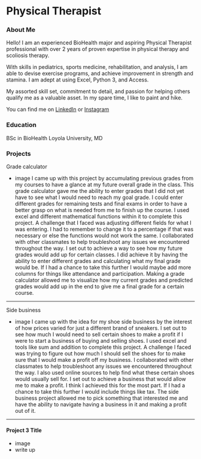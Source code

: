 # Physical Therapist

### About Me 
Hello! I am an experienced BioHealth major and aspiring Physical Therapist professional with over 2 years of proven expertise in physical therapy and scoliosis therapy. 


With skills in pediatrics, sports medicine, rehabilitation, and analysis, I am able to devise exercise programs, and achieve improvement in strength and stamina. I am adept at using Excel, Python 3, and Access. 


My assorted skill set, commitment to detail, and passion for helping others qualify me as a valuable asset.  In my spare time, I like to paint and hike. 


You can find me on [LinkedIn](https://www.linkedin.com/in/molly-skrabut-902639321?lipi=urn%3Ali%3Apage%3Ad_flagship3_profile_view_base_contact_details%3Be5DgbrjAQ6ejV5rA0%2FjGEw%3D%3D) or [Instagram](https://www.instagram.com/mollyskrabut/) 


### Education 
BSc in BioHealth
Loyola University, MD

### Projects

Grade calculator
 - image
I came up with this project by accumulating previous grades from my courses to have a glance at my future overall grade in the class. This grade calculator gave me the ability to enter grades that I did not yet have to see what I would need to reach my goal grade. I could enter different grades for remaining tests and final exams in order to have a better grasp on what is needed from me to finish up the course. I used excel and different mathematical functions within it to complete this project. A challenge that I faced was adjusting different fields for what I was entering. I had to remember to change it to a percentage if that was necessary or else the functions would not work the same. I collaborated with other classmates to help troubleshoot any issues we encountered throughout the way. I set out to achieve a way to see how my future grades would add up for certain classes. I did achieve it by having the ability to enter different grades and calculating what my final grade would be. If I had a chance to take this further I would maybe add more columns for things like attendance and participation. Making a grade calculator allowed me to visualize how my current grades and predicted grades would add up in the end to give me a final grade for a certain course. 

***
Side business
 - image
I came up with the idea for my shoe side business by the interest of how prices varied for just a different brand of sneakers. I set out to see how much I would need to sell certain shoes to make a profit if I were to start a business of buying and selling shoes. I used excel and tools like sum and addition to complete this project. A challenge I faced was trying to figure out how much I should sell the shoes for to make sure that I would make a profit off my business. I collaborated with other classmates to help troubleshoot any issues we encountered throughout the way. I also used online sources to help find what these certain shoes would usually sell for. I set out to achieve a business that would allow me to make a profit. I think I achieved this for the most part. If I had a chance to take this further I would include things like tax. The side business project allowed me to pick something that interested me and have the ability to navigate having a business in it and making a profit out of it. 


***
#### Project 3 Title
 - image
 - write up

